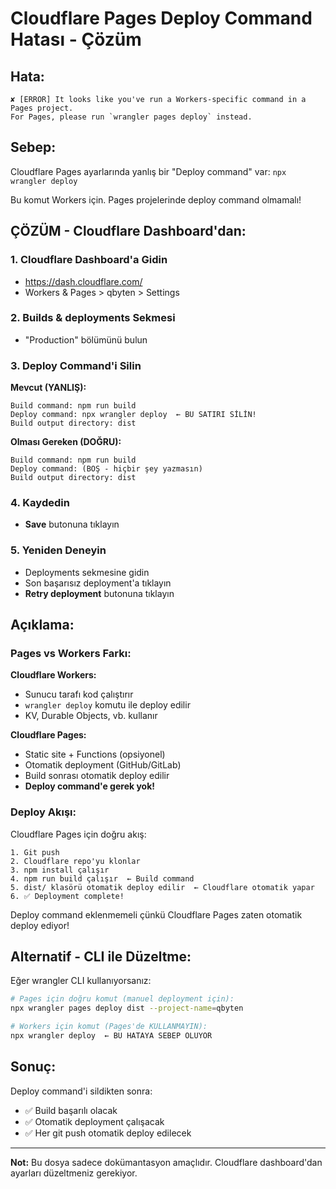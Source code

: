 # Cloudflare Pages Deploy Command Hatası - Çözüm

## Hata:
```
✘ [ERROR] It looks like you've run a Workers-specific command in a Pages project.
For Pages, please run `wrangler pages deploy` instead.
```

## Sebep:
Cloudflare Pages ayarlarında yanlış bir "Deploy command" var: `npx wrangler deploy`

Bu komut Workers için. Pages projelerinde deploy command olmamalı!

## ÇÖZÜM - Cloudflare Dashboard'dan:

### 1. Cloudflare Dashboard'a Gidin
- https://dash.cloudflare.com/
- Workers & Pages > qbyten > Settings

### 2. Builds & deployments Sekmesi
- "Production" bölümünü bulun

### 3. Deploy Command'i Silin
**Mevcut (YANLIŞ):**
```
Build command: npm run build
Deploy command: npx wrangler deploy  ← BU SATIRI SİLİN!
Build output directory: dist
```

**Olması Gereken (DOĞRU):**
```
Build command: npm run build
Deploy command: (BOŞ - hiçbir şey yazmasın)
Build output directory: dist
```

### 4. Kaydedin
- **Save** butonuna tıklayın

### 5. Yeniden Deneyin
- Deployments sekmesine gidin
- Son başarısız deployment'a tıklayın
- **Retry deployment** butonuna tıklayın

## Açıklama:

### Pages vs Workers Farkı:

**Cloudflare Workers:**
- Sunucu tarafı kod çalıştırır
- `wrangler deploy` komutu ile deploy edilir
- KV, Durable Objects, vb. kullanır

**Cloudflare Pages:**
- Static site + Functions (opsiyonel)
- Otomatik deployment (GitHub/GitLab)
- Build sonrası otomatik deploy edilir
- **Deploy command'e gerek yok!**

### Deploy Akışı:

Cloudflare Pages için doğru akış:
```
1. Git push
2. Cloudflare repo'yu klonlar
3. npm install çalışır
4. npm run build çalışır  ← Build command
5. dist/ klasörü otomatik deploy edilir  ← Cloudflare otomatik yapar
6. ✅ Deployment complete!
```

Deploy command eklenmemeli çünkü Cloudflare Pages zaten otomatik deploy ediyor!

## Alternatif - CLI ile Düzeltme:

Eğer wrangler CLI kullanıyorsanız:

```bash
# Pages için doğru komut (manuel deployment için):
npx wrangler pages deploy dist --project-name=qbyten

# Workers için komut (Pages'de KULLANMAYIN):
npx wrangler deploy  ← BU HATAYA SEBEP OLUYOR
```

## Sonuç:

Deploy command'i sildikten sonra:
- ✅ Build başarılı olacak
- ✅ Otomatik deployment çalışacak
- ✅ Her git push otomatik deploy edilecek

---

**Not:** Bu dosya sadece dokümantasyon amaçlıdır. Cloudflare dashboard'dan ayarları düzeltmeniz gerekiyor.
